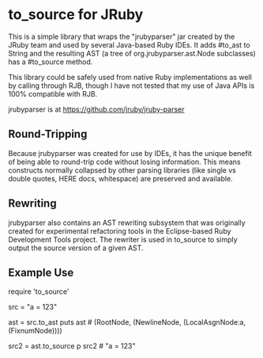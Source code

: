 to_source for JRuby
===================

This is a simple library that wraps the "jrubyparser" jar
created by the JRuby team and used by several Java-based
Ruby IDEs. It adds #to_ast to String and the resulting
AST (a tree of org.jrubyparser.ast.Node subclasses) has
a #to_source method.

This library could be safely used from native Ruby
implementations as well by calling through RJB, though
I have not tested that my use of Java APIs is 100%
compatible with RJB.

jrubyparser is at https://github.com/jruby/jruby-parser

Round-Tripping
--------------

Because jrubyparser was created for use by IDEs, it has
the unique benefit of being able to round-trip code without
losing information. This means constructs normally collapsed
by other parsing libraries (like single vs double quotes, 
HERE docs, whitespace) are preserved and available.

Rewriting
---------

jrubyparser also contains an AST rewriting subsystem that
was originally created for experimental refactoring tools
in the Eclipse-based Ruby Development Tools project. The
rewriter is used in to_source to simply output the source
version of a given AST.

Example Use
-----------

require 'to_source'

src = "a = 123"

ast = src.to_ast
puts ast # (RootNode, (NewlineNode, (LocalAsgnNode:a, (FixnumNode))))

src2 = ast.to_source
p src2 # "a = 123"
